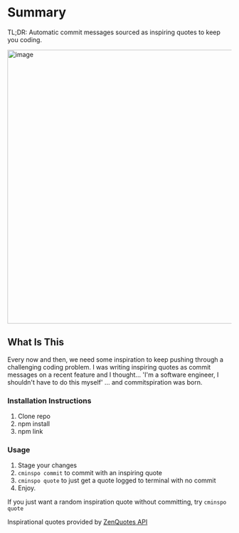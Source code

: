 # Summary

TL;DR: Automatic commit messages sourced as inspiring quotes to keep you coding.

<img width="614" alt="image" src="https://github.com/user-attachments/assets/b04fca33-b481-45a6-a846-bdc9fa38777d">

## What Is This

Every now and then, we need some inspiration to keep pushing through a challenging coding problem.
I was writing inspiring quotes as commit messages on a recent feature and I thought...
'I'm a software engineer, I shouldn't have to do this myself'
... and commitspiration was born.

### Installation Instructions

1. Clone repo
2. npm install
3. npm link

### Usage

1. Stage your changes
2. `cminspo commit` to commit with an inspiring quote
3. `cminspo quote` to just get a quote logged to terminal with no commit
4. Enjoy.

If you just want a random inspiration quote without committing, try `cminspo quote`

Inspirational quotes provided by <a href="https://zenquotes.io/" target="_blank">ZenQuotes API</a>
